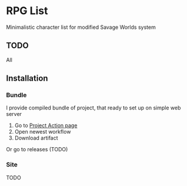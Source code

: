 # RPG List
Minimalistic character list for modified Savage Worlds system
## TODO
All
## Installation

### Bundle
I provide compiled bundle of project, that ready to set up on simple web server

1. Go to [Project Action page](https://github.com/Pashs-ba/rpg-list/actions/workflows/main.yml)
2. Open newest workflow
3. Download artifact 

Or go to releases (TODO)
### Site
TODO